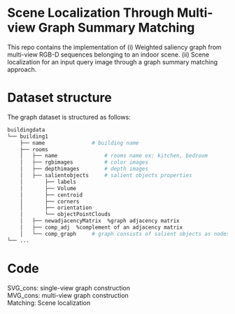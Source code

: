# Scene Localization Through Multi-view Graph Summary Matching
This repo contains the implementation of (i) Weighted saliency graph from multi-view RGB-D sequences belonging to an indoor scene. (ii) Scene localization for an input query image through a graph summary matching approach. 

# Dataset structure
The graph dataset is structured as follows:

```bash
buildingdata
└── building1
    ├── name               # building name
    ├── rooms         
    │   ├── name               # rooms name ex: kitchen, bedroom
    │   ├── rgbimages          # color images
    │   ├── depthimages        # depth images
    │   ├── salientobjects     # salient objects properties
    │       ├── labels     
    │       ├── Volume
    │       ├── centroid
    │       ├── corners    
    │       ├── orientation  
    │       └── objectPointClouds 
    │   ├── newadjacencyMatrix  %graph adjacency matrix
    │   ├── comp_adj  %complement of an adjacency matrix
    │   └── comp_graph     # graph consists of salient objects as nodes and comp_adj
└── ...

```    
# Code
SVG_cons: single-view graph construction\
MVG_cons: multi-view graph construction\
Matching: Scene localization



